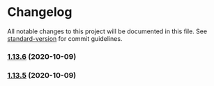 # Changelog

All notable changes to this project will be documented in this file. See [standard-version](https://github.com/conventional-changelog/standard-version) for commit guidelines.

### [1.13.6](https://github.com/xcv58/Tab-Manager-v2/compare/v1.13.4...v1.13.6) (2020-10-09)

### [1.13.5](https://github.com/xcv58/Tab-Manager-v2/compare/v1.13.4...v1.13.5) (2020-10-09)
